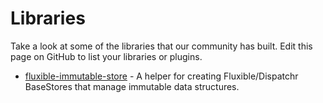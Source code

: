# Libraries

Take a look at some of the libraries that our community has built. Edit this page on GitHub to list your libraries or plugins.

- [fluxible-immutable-store](https://www.npmjs.com/packages/fluxible-immutable-store) - A helper for creating Fluxible/Dispatchr BaseStores that manage immutable data structures.
